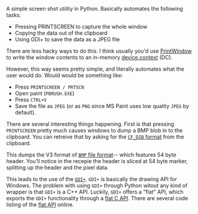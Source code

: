 A simple screen shot utility in Python.  Basically automates the following tasks:

+ Pressing PRINTSCREEN to capture the whole window
+ Copying the data out of the clipboard
+ Using GDI+ to save the data as a JPEG file

There are less hacky ways to do this.  I think usually you'd use [PrintWindow](http://msdn.microsoft.com/en-us/library/dd162869(VS.85).aspx "PrintWindow on MSDN") to write the window contents to an in-memory [device context](http://en.wikipedia.org/wiki/Graphics_Device_Interface "Device Context on Wikipedia") (DC).

However, this way seems pretty simple, and literally automates what the user would do.  Would would be something like:

+ Press `PRINTSCREEN / PRTSCN`
+ Open paint (`PBRUSH.EXE`)
+ Press `CTRL+V`
+ Save the file as `JPEG` (or as `PNG` since MS Paint uses low quality `JPEG` by default).

<script src="http://gist.github.com/293787.js"></script>

There are several interesting things happening.  First is that pressing `PRINTSCREEN` pretty much causes windows to dump a BMP blob in to the clipboard.  You can retreive that by asking for the [`CF_DIB` format](http://msdn.microsoft.com/en-us/library/ms649013%28VS.85%29.aspx) from the clipboard.

This dumps the V3 format of [`BMP` file format](http://en.wikipedia.org/wiki/BMP_file_format "BMP on Wikipedia")-- which features 54 byte header.  You'll notice in the recepie the header is sliced at 54 byte marker, splitting up the header and the pixel data.

This leads to the use of the [`GDI+`](http://msdn.microsoft.com/en-us/library/ms533798%28VS.85%29.aspx).  `GDI+` is basically the drawing API for Windows.  The problem with using `GDI+` through Python witout any kind of wrapper is that `GDI+` is a C++ API.  Luckily, `GDI+` offers a "flat" API, which exports the `GDI+` functionality through a [flat C API](http://msdn.microsoft.com/en-us/library/ms533969%28VS.85%29.aspx).  There are several code listing of the [flat API](http://source.winehq.org/source/include/gdiplusflat.h) online.




